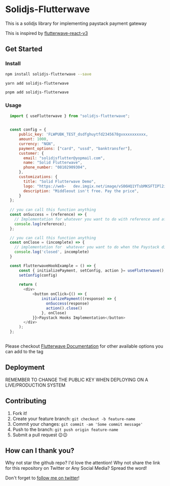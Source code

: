 # Solidjs-Flutterwave

This is a solidjs library for implementing paystack payment gateway

This is inspired by [flutterwave-react-v3](https://www.npmjs.com/package/flutterwave-react-v3)

## Get Started

### Install

```sh
npm install solidjs-flutterwave --save
```

```sh
yarn add solidjs-flutterwave
```

```sh
pnpm add solidjs-flutterwave
```

### Usage

```javascript
  import { useFlutterwave } from "solidjs-flutterwave";

  
  const config = {
      public_key: 'FLWPUBK_TEST_dsdfghuytfd2345678gvxxxxxxxxxx,  
	  amount: 1000,  
	  currency: "NGN",  
	  payment_options: ["card", "ussd", "banktransfer"],  
	  customer: {  
		email: "solidjsflutter@yopmail.com",  
		name: "Solid Flutterwave",  
		phone_number: "08102909304",  
	  },  
	  customizations: {  
		title: "Solid Flutterwave Demo",  
		logo: "https://web-   dev.imgix.net/image/vS06HQ1YTsbMKSFTIPl2iogUQP73/KAOmqplghJT2PrJlOgZ5.png?auto=format",  
		description: "Middleout isn't free. Pay the price",  
	  }
  };
  
  // you can call this function anything
  const onSuccess = (reference) => {
    // Implementation for whatever you want to do with reference and after success call.
    console.log(reference);
  };

  // you can call this function anything
  const onClose = (incomplete) => {
    // implementation for  whatever you want to do when the Paystack dialog closed.
    console.log('closed', incomplete)
  }

  const FlutterwaveHookExample = () => {
      const { initializePayment, setConfig, action }= useFlutterwave();
	  setConfig(config)
	  
      return (
        <div>
            <button onClick={() => {
                initializePayment((response) => {
				  onSuccess(response)
				  action().close()
				}, onClose)
            }}>Paystack Hooks Implementation</button>
        </div>
      );
  };
 
```

Please checkout [Flutterwave Documentation](https://developer.flutterwave.com/docs/collecting-payments/standard) for other available options you can add to the tag

## Deployment

REMEMBER TO CHANGE THE PUBLIC KEY WHEN DEPLOYING ON A LIVE/PRODUCTION SYSTEM

## Contributing

1. Fork it!
2. Create your feature branch: `git checkout -b feature-name`
3. Commit your changes: `git commit -am 'Some commit message'`
4. Push to the branch: `git push origin feature-name`
5. Submit a pull request 😉😉

## How can I thank you?

Why not star the github repo? I'd love the attention! Why not share the link for this repository on Twitter or Any Social Media? Spread the word!

Don't forget to [follow me on twitter](https://twitter.com/Rnwonder101)!
